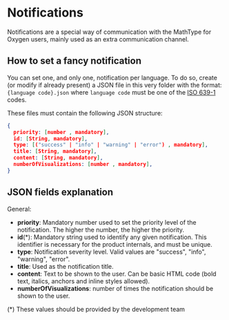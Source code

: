 # Notifications

Notifications are a special way of communication with the MathType for Oxygen users, mainly used as an extra communication channel.

## How to set a fancy notification

You can set one, and only one, notification per language. To do so, create (or modify if already present) a JSON file in this very folder with the format: `{language code}.json` where `language code` must be one of the [ISO 639-1](https://en.wikipedia.org/wiki/List_of_ISO_639-1_codes) codes.

These files must contain the following JSON structure:

```json
{
  priority: [number , mandatory],
  id: [String, mandatory],
  type: [("success" | "info" | "warning" | "error") , mandatory],
  title: [String, mandatory],
  content: [String, mandatory],
  numberOfVisualizations: [number , mandatory],
}
```

## JSON fields explanation

General:

* **priority**: Mandatory number used to set the priority level of the notification. The higher the number, the higher the priority.
* **id**(*): Mandatory string used to identify any given notification. This identifier is necessary for the product internals, and must be unique.
* **type**: Notification severity level. Valid values are "success", "info", "warning", "error".
* **title**: Used as the notification title.
* **content**: Text to be shown to the user. Can be basic HTML code (bold text, italics, anchors and inline styles allowed).
* **numberOfVisualizations**: number of times the notification should be shown to the user.


(*) These values should be provided by the development team
